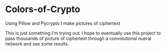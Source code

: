 # Colors-of-Crypto
Using Pillow and Pycrypto I make pictures of ciphertext


This is just something I'm trying out. I hope to eventually use this project to pass thousands of picture of ciphertext
through a convolutional nueral network and see some results.

